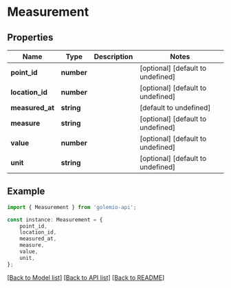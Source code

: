 # Measurement


## Properties

Name | Type | Description | Notes
------------ | ------------- | ------------- | -------------
**point_id** | **number** |  | [optional] [default to undefined]
**location_id** | **number** |  | [optional] [default to undefined]
**measured_at** | **string** |  | [default to undefined]
**measure** | **string** |  | [optional] [default to undefined]
**value** | **number** |  | [optional] [default to undefined]
**unit** | **string** |  | [optional] [default to undefined]

## Example

```typescript
import { Measurement } from 'golemio-api';

const instance: Measurement = {
    point_id,
    location_id,
    measured_at,
    measure,
    value,
    unit,
};
```

[[Back to Model list]](../README.md#documentation-for-models) [[Back to API list]](../README.md#documentation-for-api-endpoints) [[Back to README]](../README.md)
